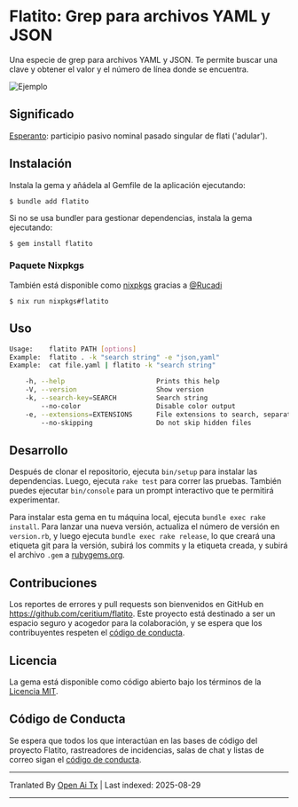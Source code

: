 # Flatito: Grep para archivos YAML y JSON

Una especie de grep para archivos YAML y JSON. Te permite buscar una clave y obtener el valor y el número de línea donde se encuentra.

![Ejemplo](https://raw.githubusercontent.com/ceritium/flatito/master/docs/screenshot.png)

## Significado

[Esperanto](https://en.wiktionary.org/wiki/flatito): participio pasivo nominal pasado singular de flati ('adular').

## Instalación

Instala la gema y añádela al Gemfile de la aplicación ejecutando:

    $ bundle add flatito

Si no se usa bundler para gestionar dependencias, instala la gema ejecutando:

    $ gem install flatito

### Paquete Nixpkgs

También está disponible como [nixpkgs](https://search.nixos.org/packages?channel=unstable&show=flatito) gracias a [@Rucadi](https://github.com/Rucadi)

    $ nix run nixpkgs#flatito


## Uso

```sh
Usage:    flatito PATH [options]
Example:  flatito . -k "search string" -e "json,yaml"
Example:  cat file.yaml | flatito -k "search string"

    -h, --help                       Prints this help
    -V, --version                    Show version
    -k, --search-key=SEARCH          Search string
        --no-color                   Disable color output
    -e, --extensions=EXTENSIONS      File extensions to search, separated by comma, default: (json,yaml,yaml)
        --no-skipping                Do not skip hidden files
```

## Desarrollo

Después de clonar el repositorio, ejecuta `bin/setup` para instalar las dependencias. Luego, ejecuta `rake test` para correr las pruebas. También puedes ejecutar `bin/console` para un prompt interactivo que te permitirá experimentar.

Para instalar esta gema en tu máquina local, ejecuta `bundle exec rake install`. Para lanzar una nueva versión, actualiza el número de versión en `version.rb`, y luego ejecuta `bundle exec rake release`, lo que creará una etiqueta git para la versión, subirá los commits y la etiqueta creada, y subirá el archivo `.gem` a [rubygems.org](https://rubygems.org).

## Contribuciones

Los reportes de errores y pull requests son bienvenidos en GitHub en https://github.com/ceritium/flatito. Este proyecto está destinado a ser un espacio seguro y acogedor para la colaboración, y se espera que los contribuyentes respeten el [código de conducta](https://github.com/ceritium/flatito/blob/master/CODE_OF_CONDUCT.md).

## Licencia

La gema está disponible como código abierto bajo los términos de la [Licencia MIT](https://opensource.org/licenses/MIT).

## Código de Conducta

Se espera que todos los que interactúan en las bases de código del proyecto Flatito, rastreadores de incidencias, salas de chat y listas de correo sigan el [código de conducta](https://github.com/ceritium/flatito/blob/master/CODE_OF_CONDUCT.md).


---

Tranlated By [Open Ai Tx](https://github.com/OpenAiTx/OpenAiTx) | Last indexed: 2025-08-29

---